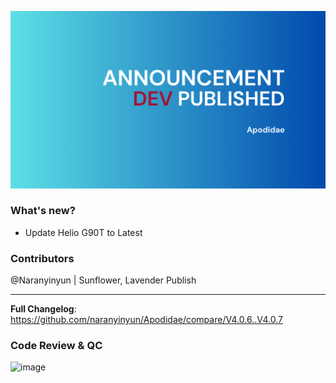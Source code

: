 ![LATEST RELEASE](https://github.com/FlowerWorks/Apodidae/blob/main/DEVRELEASE.png?raw=true)
### What's new?
- Update Helio G90T to Latest
### Contributors
@Naranyinyun | Sunflower, Lavender Publish

---
**Full Changelog**: https://github.com/naranyinyun/Apodidae/compare/V4.0.6..V4.0.7

### Code Review & QC
![image](https://img.shields.io/badge/Lavender_Publish-CHECKED-red?style=for-the-badge)